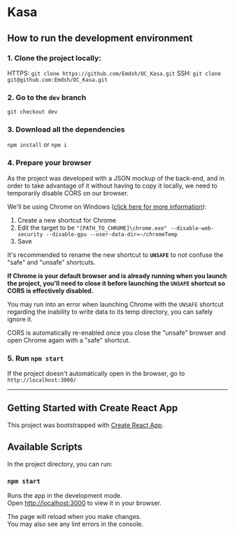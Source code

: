 # Kasa

## How to run the development environment

### 1. Clone the project locally:
HTTPS: `git clone https://github.com/Emdsh/OC_Kasa.git`
SSH: `git clone git@github.com:Emdsh/OC_Kasa.git`

### 2. Go to the `dev` branch
`git checkout dev`

### 3. Download all the dependencies
`npm install` or `npm i`

### 4. Prepare your browser
As the project was developed with a JSON mockup of the back-end, and in order to take advantage of it without having to copy it locally, we need to temporarily disable CORS on our browser.

We'll be using Chrome on Windows ([click here for more information](https://alfilatov.com/posts/run-chrome-without-cors/)):

1. Create a new shortcut for Chrome
2. Edit the target to be `"[PATH_TO_CHROME]\chrome.exe" --disable-web-security --disable-gpu --user-data-dir=~/chromeTemp`
3. Save

It's recommended to rename the new shortcut to **`UNSAFE`** to not confuse the "safe" and "unsafe" shortcuts.

**If Chrome is your default browser and is already running when you launch the project, you'll need to close it before launching the `UNSAFE` shortcut so CORS is effectively disabled.**

You may run into an error when launching Chrome with the `UNSAFE` shortcut regarding the inability to write data to its temp directory, you can safely ignore it.

CORS is automatically re-enabled once you close the "unsafe" browser and open Chrome again with a "safe" shortcut.

### 5. Run `npm start`
If the project doesn't automatically open in the browser, go to `http://localhost:3000/`

---

## Getting Started with Create React App

This project was bootstrapped with [Create React App](https://github.com/facebook/create-react-app).

## Available Scripts

In the project directory, you can run:

### `npm start`

Runs the app in the development mode.\
Open [http://localhost:3000](http://localhost:3000) to view it in your browser.

The page will reload when you make changes.\
You may also see any lint errors in the console.
